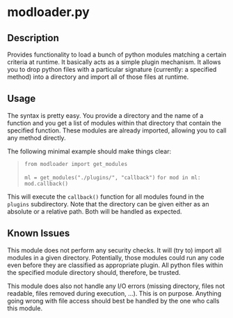 modloader.py
============

Description
-----------

Provides functionality to load a bunch of python modules matching a certain criteria at runtime.
It basically acts as a simple plugin mechanism. It allows you to drop python files with a
particular signature (currently: a specified method) into a directory and import all of those
files at runtime.

Usage
-----

The syntax is pretty easy. You provide a directory and the name of a function
and you get a list of modules within that directory that contain the specified
function. These modules are already imported, allowing you to call any method
directly.

The following minimal example should make things clear:

> `from modloader import get_modules`
> 
> `ml = get_modules("./plugins/", "callback")`
> `for mod in ml:`
> `  mod.callback()`

This will execute the `callback()` function for all modules found in the
`plugins` subdirectory. Note that the directory can be given either as an
absolute or a relative path. Both will be handled as expected.

Known Issues
------------

This module does not perform any security checks. It will (try to) import all
modules in a given directory. Potentially, those modules could run any code
even before they are classified as appropriate plugin. All python files within
the specified module directory should, therefore, be trusted.

This module does also not handle any I/O errors (missing directory, files not
readable, files removed during execution, ...). This is on purpose. Anything
going wrong with file access should best be handled by the one who calls this
module.
